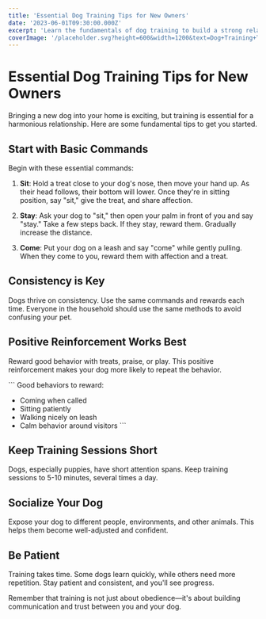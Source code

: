 ```yaml
---
title: 'Essential Dog Training Tips for New Owners'
date: '2023-06-01T09:30:00.000Z'
excerpt: 'Learn the fundamentals of dog training to build a strong relationship with your new furry friend'
coverImage: '/placeholder.svg?height=600&width=1200&text=Dog+Training+Tips'
---
```


# Essential Dog Training Tips for New Owners

Bringing a new dog into your home is exciting, but training is essential for a harmonious relationship. Here are some fundamental tips to get you started.

## Start with Basic Commands

Begin with these essential commands:

1. **Sit**: Hold a treat close to your dog's nose, then move your hand up. As their head follows, their bottom will lower. Once they're in sitting position, say "sit," give the treat, and share affection.

2. **Stay**: Ask your dog to "sit," then open your palm in front of you and say "stay." Take a few steps back. If they stay, reward them. Gradually increase the distance.

3. **Come**: Put your dog on a leash and say "come" while gently pulling. When they come to you, reward them with affection and a treat.

## Consistency is Key

Dogs thrive on consistency. Use the same commands and rewards each time. Everyone in the household should use the same methods to avoid confusing your pet.

## Positive Reinforcement Works Best

Reward good behavior with treats, praise, or play. This positive reinforcement makes your dog more likely to repeat the behavior.

\`\`\`
Good behaviors to reward:
- Coming when called
- Sitting patiently
- Walking nicely on leash
- Calm behavior around visitors
\`\`\`

## Keep Training Sessions Short

Dogs, especially puppies, have short attention spans. Keep training sessions to 5-10 minutes, several times a day.

## Socialize Your Dog

Expose your dog to different people, environments, and other animals. This helps them become well-adjusted and confident.

## Be Patient

Training takes time. Some dogs learn quickly, while others need more repetition. Stay patient and consistent, and you'll see progress.

Remember that training is not just about obedience—it's about building communication and trust between you and your dog.
